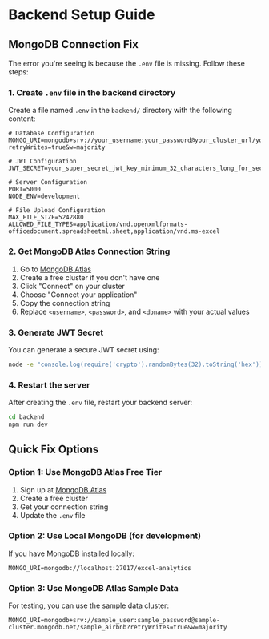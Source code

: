 # Backend Setup Guide

## MongoDB Connection Fix

The error you're seeing is because the `.env` file is missing. Follow these steps:

### 1. Create `.env` file in the backend directory

Create a file named `.env` in the `backend/` directory with the following content:

```env
# Database Configuration
MONGO_URI=mongodb+srv://your_username:your_password@your_cluster_url/your_database_name?retryWrites=true&w=majority

# JWT Configuration
JWT_SECRET=your_super_secret_jwt_key_minimum_32_characters_long_for_security

# Server Configuration
PORT=5000
NODE_ENV=development

# File Upload Configuration
MAX_FILE_SIZE=5242880
ALLOWED_FILE_TYPES=application/vnd.openxmlformats-officedocument.spreadsheetml.sheet,application/vnd.ms-excel
```

### 2. Get MongoDB Atlas Connection String

1. Go to [MongoDB Atlas](https://cloud.mongodb.com/)
2. Create a free cluster if you don't have one
3. Click "Connect" on your cluster
4. Choose "Connect your application"
5. Copy the connection string
6. Replace `<username>`, `<password>`, and `<dbname>` with your actual values

### 3. Generate JWT Secret

You can generate a secure JWT secret using:
```bash
node -e "console.log(require('crypto').randomBytes(32).toString('hex'))"
```

### 4. Restart the server

After creating the `.env` file, restart your backend server:
```bash
cd backend
npm run dev
```

## Quick Fix Options

### Option 1: Use MongoDB Atlas Free Tier
1. Sign up at [MongoDB Atlas](https://cloud.mongodb.com/)
2. Create a free cluster
3. Get your connection string
4. Update the `.env` file

### Option 2: Use Local MongoDB (for development)
If you have MongoDB installed locally:
```env
MONGO_URI=mongodb://localhost:27017/excel-analytics
```

### Option 3: Use MongoDB Atlas Sample Data
For testing, you can use the sample data cluster:
```env
MONGO_URI=mongodb+srv://sample_user:sample_password@sample-cluster.mongodb.net/sample_airbnb?retryWrites=true&w=majority
``` 